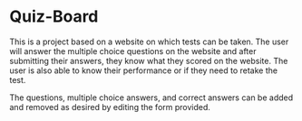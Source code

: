 # Quiz-Board
This is a project based on a website on which tests can be taken. The user will answer the multiple choice questions on the website and after submitting their answers, they know what they scored on the website. The user is also able to know their performance or if they need to retake the test.

The questions, multiple choice answers, and correct answers can be added and removed as desired by editing the form provided.

